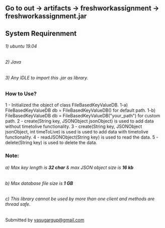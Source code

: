 
## Go to out -> artifacts -> freshworkassignment -> freshworkassignment.jar

## System Requirenment
###### 1) ubuntu 19.04
###### 2) Java
###### 3) Any IDLE to import this .jar as library.

### How to Use? 

1 - Initialized the object of class FileBasedKeyValueDB.
1-a) FileBasedKeyValueDB db = FileBasedKeyValueDB() for default path.
1-b) FileBasedKeyValueDB db = FileBasedKeyValueDB("your_path") for custom path.
2 - create(String key, JSONObject jsonObject) is used to add data without timetolive functionality.
3 - create(String key, JSONObject jsonObject, int timeToLive) is used is used to add data with timetolive functionality.
4 - readJSONObject(String key) is used to read the data.
5 - delete(String key) is used to delete the data.

###  Note: 
###### a) Max key length is ***32 char*** & max JSON object size is ***16 kb***
###### b) Max database file size is ***1 GB***
###### c) This library cannot be used by more than one client and methods are thread safe.

Submitted by vasugargup@gmail.com
